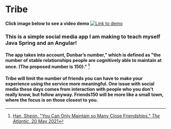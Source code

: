 # Tribe

<b>Click image below to see a video demo</b>
[![Link to demo](https://i3.ytimg.com/vi/U-hmLXwd3D4/maxresdefault.jpg)](https://www.youtube.com/watch?v=U-hmLXwd3D4&t=1s)

### This is a simple social media app I am making to teach myself Java Spring and an Angular!

#### The app takes into account, Dunbar’s number,” which is defined as "the number of stable relationships people are cognitively able to maintain at once. (The proposed number is 150)." [^1]

#### Tribe will limit the number of friends you can have to make your experience using the service more meaningful. One issue with social media these days comes from interaction with people who you don't really know, but follow anyway. Friends150 will be more like a small town, where the focus is on those closest to you.


[^1]: [Han, Sheon. "You Can Only Maintain so Many Close Friendships." *The Atlantic*, 20 May 2021](https://www.theatlantic.com/family/archive/2021/05/robin-dunbar-explains-circles-friendship-dunbars-number/618931/)
